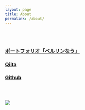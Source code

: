 ```yaml
---
layout: page
title: About
permalink: /about/
---
```

<!-- 
This is the base Jekyll theme. You can find out more info about customizing your Jekyll theme, as well as basic Jekyll usage documentation at [jekyllrb.com](https://jekyllrb.com/)

You can find the source code for Minima at GitHub:
[jekyll][jekyll-organization] /
[minima](https://github.com/jekyll/minima)

You can find the source code for Jekyll at GitHub:
[jekyll][jekyll-organization] /
[jekyll](https://github.com/jekyll/jekyll)


[jekyll-organization]: https://github.com/jekyll

 -->

<br> <br>

<h3> 

<a href="https://github.com/kazumawada/myapp" target="_blank" class="ml-3">
  <i class="fas fa-circle"></i> ポートフォリオ「ベルリンなう」
</a>

</h3>






<h3> 

<a href="https://qiita.com/kazumawada" target="_blank" class="ml-3">
  <i class="fas fa-circle"></i> Qiita
</a>

</h3>




<!-- <h3> 

[このブログ](https://kaz34.github.io/)←一週間の活動報告とチートシート<br>

</h3> -->



<h3> 
<a href="https://github.com/kazumawada" target="_blank" class="ml-3">
  <i class="fas fa-circle"></i> Github
</a>
</h3>


 <br> <br>

<!-- https://grass-graph.moshimo.works/ -->
<a href="https://github.com/kazumawada" target="_blank">
  <img src="https://grass-graph.moshimo.works/images/kazumawada.png">
</a>






